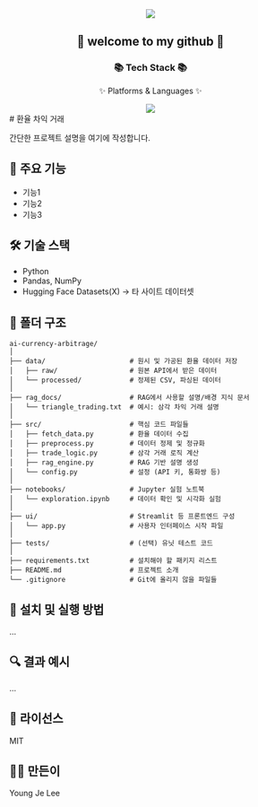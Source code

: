 <div align=center>
<img src="https://capsule-render.vercel.app/api?type=waving&color=auto&height=200&section=header&text=first_project&fontSize=90" />
</div>
	<div align=center>
		<h2>🌱 welcome to my github 🌱</h2>
		<h3>📚 Tech Stack 📚</h3>
		<p>✨ Platforms & Languages ✨</p>
	</div>

<div align="center">
	<img src="https://img.shields.io/badge/python-007396?style=flat&logo=python&logoColor=white" />
</div>
# 환율 차익 거래

간단한 프로젝트 설명을 여기에 작성합니다.

## 📌 주요 기능
- 기능1
- 기능2
- 기능3

## 🛠 기술 스택
- Python
- Pandas, NumPy
- Hugging Face Datasets(X) -> 타 사이트 데이터셋

## 📂 폴더 구조
```
ai-currency-arbitrage/
│
├── data/                     # 원시 및 가공된 환율 데이터 저장
│   ├── raw/                  # 원본 API에서 받은 데이터
│   └── processed/            # 정제된 CSV, 파싱된 데이터
│
├── rag_docs/                 # RAG에서 사용할 설명/배경 지식 문서
│   └── triangle_trading.txt  # 예시: 삼각 차익 거래 설명
│
├── src/                      # 핵심 코드 파일들
│   ├── fetch_data.py         # 환율 데이터 수집
│   ├── preprocess.py         # 데이터 정제 및 정규화
│   ├── trade_logic.py        # 삼각 거래 로직 계산
│   ├── rag_engine.py         # RAG 기반 설명 생성
│   └── config.py             # 설정 (API 키, 통화쌍 등)
│
├── notebooks/                # Jupyter 실험 노트북
│   └── exploration.ipynb     # 데이터 확인 및 시각화 실험
│
├── ui/                       # Streamlit 등 프론트엔드 구성
│   └── app.py                # 사용자 인터페이스 시작 파일
│
├── tests/                    # (선택) 유닛 테스트 코드
│
├── requirements.txt          # 설치해야 할 패키지 리스트
├── README.md                 # 프로젝트 소개
└── .gitignore                # Git에 올리지 않을 파일들
```

## 🚀 설치 및 실행 방법
...

## 🔍 결과 예시
...

## 📄 라이선스
MIT

## 🙋‍♀️ 만든이
Young Je Lee
